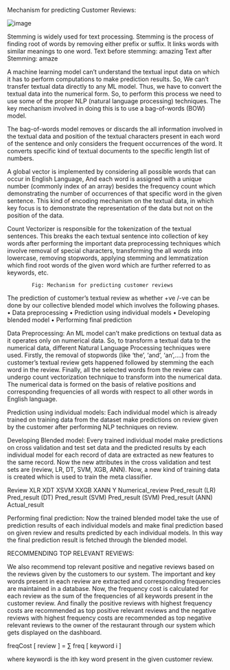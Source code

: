 Mechanism for predicting Customer Reviews:

![image](https://user-images.githubusercontent.com/73421334/169522173-34af4518-287a-41b9-bfff-d918cbfadd4f.png)


Stemming is widely used for text processing. Stemming is the process of finding root of words by removing either prefix or suffix. It links words with similar meanings to one word. 
Text before stemming: amazing
Text after Stemming: amaze

A machine learning model can’t understand the textual input data on which it has to perform computations to make prediction results. So, We can’t transfer textual data directly to any ML model. Thus, we have to convert the textual data into the numerical form. So, to perform this process we need to use some of the proper NLP (natural language processing) techniques. The key mechanism involved in doing this is to use a bag-of-words (BOW) model.

The bag-of-words model removes or discards the all information involved in the textual data and position of the textual characters present in each word of the sentence and only considers the frequent occurrences of the word. It converts specific kind of textual documents to the specific length list of numbers.

A global vector is implemented by considering all possible words that can occur in English Language,
And each word is assigned with a unique number (commonly index of an array) besides the frequency count which demonstrating the number of occurrences of that specific word in the given sentence. This kind of encoding mechanism on the textual data, in which key focus is to demonstrate the representation of the data but not on the position of the data.

Count Vectorizer is responsible for the tokenization of the textual sentences. This breaks the each textual sentence into collection of key words after performing the important data preprocessing techniques which involve removal of special characters, transforming the all words into lowercase, removing stopwords, applying stemming and lemmatization which find root words of the given word which are further referred to as keywords, etc.


			Fig: Mechanism for predicting customer reviews


The prediction of customer’s textual review as whether +ve /-ve can be done by our collective blended model which involves the following phases.
•	Data preprocessing
•	Prediction using individual models
•	Developing blended model
•	Performing final prediction

Data Preprocessing:
An ML model can’t make predictions on textual data as it operates only on numerical data. So, to transform a textual data to the numerical data, different Natural Language Processing techniques were used. Firstly, the removal of stopwords (like ‘the’, ‘and’, ‘an’,….) from the customer’s textual review gets happened
followed by stemming the each word in the review. Finally, all the selected words from the review can undergo count vectorization technique to transform into the numerical data. The numerical data is formed on the basis of relative positions and corresponding frequencies of all words with respect to all other words in English language.

Prediction using individual models:
Each individual model which is already trained on training data from the dataset make predictions on review given by the customer after performing NLP techniques on review.

Developing Blended model:
Every trained individual model make predictions on cross validation and test set data and the predicted results by each individual model for each record of data are extracted as new features to the same record. Now the new attributes in the cross validation and test sets are (review, LR, DT, SVM, XGB, ANN). Now, a new kind of training data is created which is used to train the meta classifier.



Review	XLR	XDT	XSVM	XXGB	XANN	Y
Numerical_review	Pred_result (LR)	Pred_result (DT)	Pred_result (SVM)	Pred_result
(SVM)	Pred_result (ANN)	Actual_result





Performing final prediction:
Now the trained blended model take the use of prediction results of each individual models and make final prediction based on given review and results predicted by each individual models. In this way the final prediction result is fetched through the blended model.

RECOMMENDING TOP RELEVANT REVIEWS:

We also recommend top relevant positive and negative reviews based on the reviews given by the customers to our system. The important and key words present in each review are extracted and corresponding frequencies are maintained in a database. Now, the frequency cost is calculated for each review as the sum of the frequencies of all keywords present in the customer review. And finally the positive reviews with highest frequency costs are recommended as top positive relevant reviews and the negative reviews with highest frequency costs are recommended as top negative relevant reviews to the owner of the restaurant through our system which gets displayed on the dashboard.

freqCost [ review ] = ∑ freq [ keyword i ]   

where keywordi  is the ith key word present in the given customer review.

